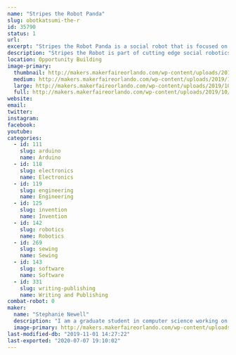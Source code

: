 ```yaml
---
name: "Stripes the Robot Panda"
slug: obotkatsumi-the-r
id: 35790
status: 1
url: 
excerpt: "Stripes the Robot Panda is a social robot that is focused on storytelling"
description: "Stripes the Robot is part of cutting edge social robotics research that is focused on imparting the human gift of storytelling to a robot. While she is currently still gaining new capabilities she is capable of basic dialogue and loves telling jokes and playing simple games with the new friends she meets."
location: Opportunity Building
image-primary:
  thumbnail: http://makers.makerfaireorlando.com/wp-content/uploads/2019/10/8inpanda-1-150x150.jpg
  medium: http://makers.makerfaireorlando.com/wp-content/uploads/2019/10/8inpanda-1.jpg
  large: http://makers.makerfaireorlando.com/wp-content/uploads/2019/10/8inpanda-1.jpg
  full: http://makers.makerfaireorlando.com/wp-content/uploads/2019/10/8inpanda-1.jpg
website: 
email: 
twitter: 
instagram: 
facebook: 
youtube: 
categories:
  - id: 111
    slug: arduino
    name: Arduino
  - id: 118
    slug: electronics
    name: Electronics
  - id: 119
    slug: engineering
    name: Engineering
  - id: 125
    slug: invention
    name: Invention
  - id: 142
    slug: robotics
    name: Robotics
  - id: 269
    slug: sewing
    name: Sewing
  - id: 143
    slug: software
    name: Software
  - id: 331
    slug: writing-publishing
    name: Writing and Publishing
combat-robot: 0
maker:
  name: "Stephanie Newell"
  description: "I am a graduate student in computer science working on social robotics at the Florida Institute of Technology. After obtaining my bachelors degree in molecular biology I gained an interest in robotics. I've learned most of what I know from online tutorials and other help from the maker community. My current robotics projects is focused on leveraging the power of narrative in robotics to help youth and young adults struggling with issues of identity with no one in their community to help. "
  image-primary: http://makers.makerfaireorlando.com/wp-content/uploads/2019/08/15656525925062916758312563362226-768x1024.jpg
last-modified-db: "2019-11-01 14:27:22"
last-exported: "2020-07-07 19:10:02"
---
```

